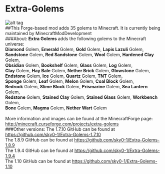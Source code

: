 # Extra-Golems
![alt tag](https://cdn.pbrd.co/images/bAfyzoMsY.png) <br/>
##This Forge-based mod adds 35 golems to Minecraft. It is currently being maintained by MinecraftModDevelopment<br/>
###About:
<b>Extra Golems</b> adds the following golems to the Minecraft universe:<br/>
<b>Diamond</b> Golem, <b>Emerald</b> Golem, <b>Gold</b> Golem, <b>Lapis Lazuli</b> Golem,<br/>
<b>Sandstone</b> Golem, <b>Red Sandstone</b> Golem, <b>Wool</b> Golem, <b>Hardened Clay</b> Golem,<br/>
<b>Obsidian</b> Golem, <b>Bookshelf</b> Golem, <b>Glass</b> Golem, <b>Log</b> Golem,<br/>
<b>Clay</b> Golem, <b>Hay Bale</b> Golem, <b>Nether Brick</b> Golem, <b>Glowstone</b> Golem,<br/>
<b>Endstone</b> Golem, <b>Ice</b> Golem, <b>Quartz</b> Golem, <b>TNT</b> Golem,<br/>
<b>Sponge</b> Golem, <b>Leaf</b> Golem, <b>Melon</b> Golem, <b>Coal Block</b> Golem,<br/>
<b>Bedrock</b> Golem, <b>Slime Block</b> Golem, <b>Prismarine</b> Golem, <b>Sea Lantern</b> Golem,<br/>
<b>Redstone</b> Golem, <b>Stained Clay</b> Golem, <b>Stained Glass</b> Golem, <b>Workbench</b> Golem,<br/>
<b>Bone</b> Golem, <b>Magma</b> Golem, <b>Nether Wart</b> Golem<br/>
<br/>
More information and images can be found at the MinecraftForge page: http://minecraft.curseforge.com/projects/extra-golems <br/>
###Other versions:
The 1.7.10 GitHub can be found at https://github.com/sky0-1/Extra-Golems-1.7.10 <br/>
The 1.8.9 GitHub can be found at https://github.com/sky0-1/Extra-Golems-1.8.9 <br/>
The 1.9.4 GitHub can be found at https://github.com/sky0-1/Extra-Golems-1.9.4 <br/>
The 1.10 GitHub can be found at https://github.com/sky0-1/Extra-Golems-1.10 <br/>
